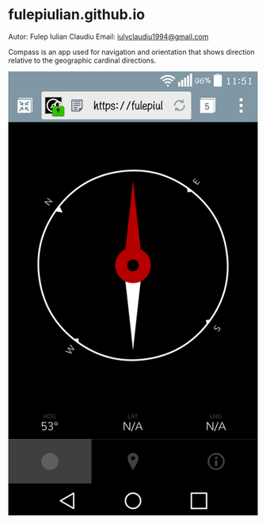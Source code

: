 # fulepiulian.github.io

Autor: Fulep Iulian Claudiu Email: iulyclaudiu1994@gmail.com

Compass is an app used for navigation and orientation that shows direction relative to the geographic cardinal directions.


![alt text](https://github.com/FulepIulian/fulepiulian.github.io/blob/master/27661279_1853128668093165_1635885023_n.png "Logo Title Text 1")
